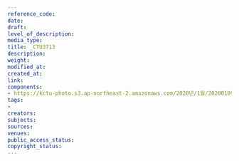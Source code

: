 ```yaml
---
reference_code: 
date: 
draft: 
level_of_description: 
media_type: 
title: _CTU3713
description: 
weight: 
modified_at: 
created_at: 
link: 
components:
- https://kctu-photo.s3.ap-northeast-2.amazonaws.com/2020년/1월/20200109_현대제철+위험의+외주화+금지+편법+꼼수+회피+규탄+및+정규직+전환+촉구+기자회견/_CTU3713.jpg
tags:
- 
creators: 
subjects: 
sources: 
venues: 
public_access_status: 
copyright_status: 
---
```

